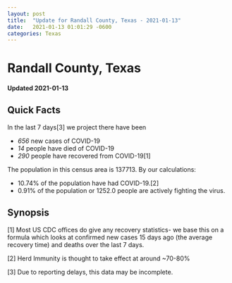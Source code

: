 ```yaml
---
layout: post
title:  "Update for Randall County, Texas - 2021-01-13"
date:   2021-01-13 01:01:29 -0600
categories: Texas
---
```


# Randall County, Texas
#### Updated 2021-01-13

## Quick Facts

In the last 7 days[3] we project there have been
- *656* new cases of COVID-19
- *14* people have died of COVID-19
- *290* people have recovered from COVID-19[1]

The population in this census area is 137713. By our calculations:
- 10.74% of the population have had COVID-19.[2]
- 0.91% of the population or 1252.0 people are actively fighting the virus.

## Synopsis




[1] Most US CDC offices do give any recovery statistics- we base this on a formula which looks at confirmed new cases
15 days ago (the average recovery time) and deaths over the last 7 days.

[2] Herd Immunity is thought to take effect at around ~70-80%

[3] Due to reporting delays, this data may be incomplete.
 
    
